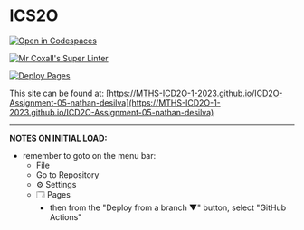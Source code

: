 # ICS2O

[![Open in Codespaces](https://classroom.github.com/assets/launch-codespace-7f7980b617ed060a017424585567c406b6ee15c891e84e1186181d67ecf80aa0.svg)](https://classroom.github.com/open-in-codespaces?assignment_repo_id=15151559)

[![Mr Coxall's Super Linter](https://github.com/MTHS-ICD2O-1-2023/ICD2O-Assignment-05-nathan-desilva/workflows/Mr%20Coxall's%20Super%20Linter/badge.svg)](https://github.com/MTHS-ICD2O-1-2023/ICD2O-Assignment-05-nathan-desilva/actions)

[![Deploy Pages](https://github.com/MTHS-ICD2O-1-2023/ICD2O-Assignment-05-nathan-desilva/workflows/Deploy%20Pages/badge.svg)](https://github.com/MTHS-ICD2O-1-2023/ICD2O-Assignment-05-nathan-desilva/actions)

This site can be found at: [https://MTHS-ICD2O-1-2023.github.io/ICD2O-Assignment-05-nathan-desilva](https://MTHS-ICD2O-1-2023.github.io/ICD2O-Assignment-05-nathan-desilva)

---

**NOTES ON INITIAL LOAD:**
- remember to goto on the menu bar:
  - File
  - Go to Repository
  - ⚙ Settings
  - 🗔 Pages
    - then from the "Deploy from a branch ▼" button, select "GitHub Actions"
